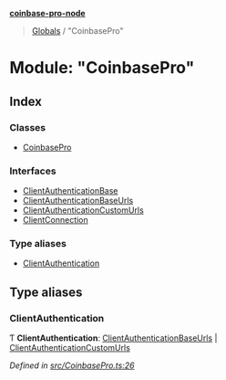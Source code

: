 **[coinbase-pro-node](../README.md)**

> [Globals](../globals.md) / "CoinbasePro"

# Module: "CoinbasePro"

## Index

### Classes

- [CoinbasePro](../classes/_coinbasepro_.coinbasepro.md)

### Interfaces

- [ClientAuthenticationBase](../interfaces/_coinbasepro_.clientauthenticationbase.md)
- [ClientAuthenticationBaseUrls](../interfaces/_coinbasepro_.clientauthenticationbaseurls.md)
- [ClientAuthenticationCustomUrls](../interfaces/_coinbasepro_.clientauthenticationcustomurls.md)
- [ClientConnection](../interfaces/_coinbasepro_.clientconnection.md)

### Type aliases

- [ClientAuthentication](_coinbasepro_.md#clientauthentication)

## Type aliases

### ClientAuthentication

Ƭ **ClientAuthentication**: [ClientAuthenticationBaseUrls](../interfaces/_coinbasepro_.clientauthenticationbaseurls.md) \| [ClientAuthenticationCustomUrls](../interfaces/_coinbasepro_.clientauthenticationcustomurls.md)

_Defined in [src/CoinbasePro.ts:26](https://github.com/bennycode/coinbase-pro-node/blob/493485c/src/CoinbasePro.ts#L26)_
